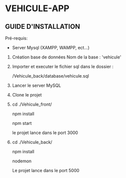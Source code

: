 # VEHICULE-APP
GUIDE D'INSTALLATION
-----------------------

Pré-requis:
  -  Server Mysql (XAMPP, WAMPP, ect...)

1. Création base de données 
    Nom de la base : 'vehicule'
2. Importer et executer le fichier  sql dans le dossier :
    
    /Vehicule_back/database/vehicule.sql 
    
3. Lancer le server MySQL 
3. Clone le projet 
4. cd ./Vehicule_front/ 

   npm install 
   
   npm start
    
   le projet lance dans le port 3000
   
5. cd ./Vehicule_back/ 

    npm install 

    nodemon 
    
    Le projet lance dans le port 5000

   
